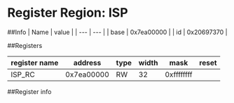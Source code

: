 # Register Region: ISP


##Info
| Name | value |
| --- | --- |
| base | 0x7ea00000 |
| id | 0x20697370 |

##Registers

| register name | address | type | width | mask | reset |
| --- | --- | --- | --- | --- | --- |
| ISP_RC | 0x7ea00000 | RW | 32 | 0xffffffff |  |

##Register info


